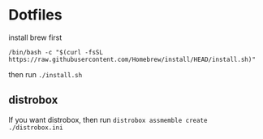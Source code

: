 # Dotfiles

install brew first

```
/bin/bash -c "$(curl -fsSL https://raw.githubusercontent.com/Homebrew/install/HEAD/install.sh)"
```

then run `./install.sh`

## distrobox

If you want distrobox, then run `distrobox assmemble create ./distrobox.ini`

